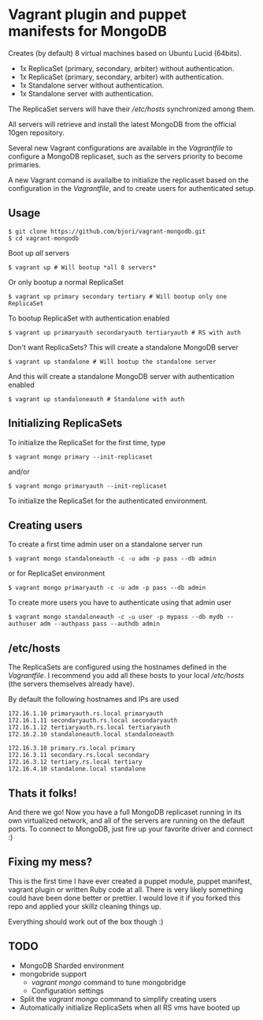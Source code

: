 Vagrant plugin and puppet manifests for MongoDB
===============================================

Creates (by default) 8 virtual machines based on Ubuntu Lucid (64bits).

* 1x ReplicaSet (primary, secondary, arbiter) without authentication.
* 1x ReplicaSet (primary, secondary, arbiter) with authentication.
* 1x Standalone server without authentication.
* 1x Standalone server with authentication.

The ReplicaSet servers will have their _/etc/hosts_ synchronized among them.

All servers will retrieve and install the latest MongoDB from the official 10gen repository.

Several new Vagrant configurations are available in the _Vagrantfile_
to configure a MongoDB replicaset, such as the servers priority to become primaries.

A new Vagrant comand is availalbe to initialize the replicaset based on
the configuration in the _Vagrantfile_, and to create users for authenticated setup.


Usage
-----
    $ git clone https://github.com/bjori/vagrant-mongodb.git
    $ cd vagrant-mongodb

Boot up *all* servers

    $ vagrant up # Will bootup *all 8 servers*

Or only bootup a normal ReplicaSet

    $ vagrant up primary secondary tertiary # Will bootup only one ReplicaSet

To bootup ReplicaSet with authentication enabled

    $ vagrant up primaryauth secondaryauth tertiaryauth # RS with auth

Don't want ReplicaSets? This will create a standalone MongoDB server

    $ vagrant up standalone # Will bootup the standalone server

And this will create a standalone MongoDB server with authentication enabled

    $ vagrant up standaloneauth # Standalone with auth


Initializing ReplicaSets
------------------------
To initialize the ReplicaSet for the first time, type

    $ vagrant mongo primary --init-replicaset

and/or

    $ vagrant mongo primaryauth --init-replicaset

To initialize the ReplicaSet for the authenticated environment.


Creating users
--------------

To create a first time admin user on a standalone server run

    $ vagrant mongo standaloneauth -c -u adm -p pass --db admin

or for ReplicaSet environment

    $ vagrant mongo primaryauth -c -u adm -p pass --db admin

To create more users you have to authenticate using that admin user

    $ vagrant mongo standaloneauth -c -u user -p mypass --db mydb --authuser adm --authpass pass --authdb admin


/etc/hosts
----------

The ReplicaSets are configured using the hostnames defined in the _Vagrantfile_.
I recommend you add all these hosts to your local _/etc/hosts_ (the servers themselves already have).

By default the following hostnames and IPs are used

    172.16.1.10 primaryauth.rs.local primaryauth
    172.16.1.11 secondaryauth.rs.local secondaryauth
    172.16.1.12 tertiaryauth.rs.local tertiaryauth
    172.16.2.10 standaloneauth.local standaloneauth

    172.16.3.10 primary.rs.local primary
    172.16.3.11 secondary.rs.local secondary
    172.16.3.12 tertiary.rs.local tertiary
    172.16.4.10 standalone.local standalone


Thats it folks!
---------------
And there we go!
Now you have a full MongoDB replicaset running in its own virtualized network,
and all of the servers are running on the default ports.
To connect to MongoDB, just fire up your favorite driver and connect :)


Fixing my mess?
---------------
This is the first time I have ever created a puppet module, puppet manifest, vagrant plugin
or written Ruby code at all.
There is very likely something could have been done better or prettier.
I would love it if you forked this repo and applied your skillz cleaning things up.

Everything should work out of the box though :)

TODO
----
* MongoDB Sharded environment
* mongobride support
  * _vagrant mongo_ command to tune mongobridge
  * Configuration settings
* Split the _vagrant mongo_ command to simplify creating users
* Automatically initialize ReplicaSets when all RS vms have booted up


